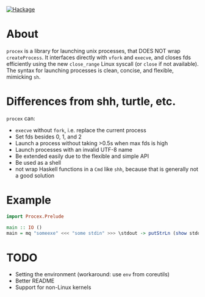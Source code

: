 [![Hackage](https://img.shields.io/hackage/v/procex.svg?style=flat)](https://hackage.haskell.org/package/procex)

# About

`procex` is a library for launching unix processes, that DOES NOT wrap `createProcess`.
It interfaces directly with `vfork` and `execve`, and closes fds efficiently using the
new `close_range` Linux syscall (or `close` if not available).
The syntax for launching processes is clean, concise, and flexible, mimicking `sh`.

# Differences from shh, turtle, etc.

`procex` can:

- `execve` without `fork`, i.e. replace the current process
- Set fds besides 0, 1, and 2
- Launch a process without taking >0.5s when max fds is high
- Launch processes with an invalid UTF-8 name
- Be extended easily due to the flexible and simple API
- Be used as a shell
- not wrap Haskell functions in a `Cmd` like `shh`, because that is generally not a good solution

# Example

```hs
import Procex.Prelude

main :: IO ()
main = mq "someexe" <<< "some stdin" >>> \stdout -> putStrLn (show stdout)
```


# TODO

- Setting the environment (workaround: use `env` from coreutils)
- Better README
- Support for non-Linux kernels
